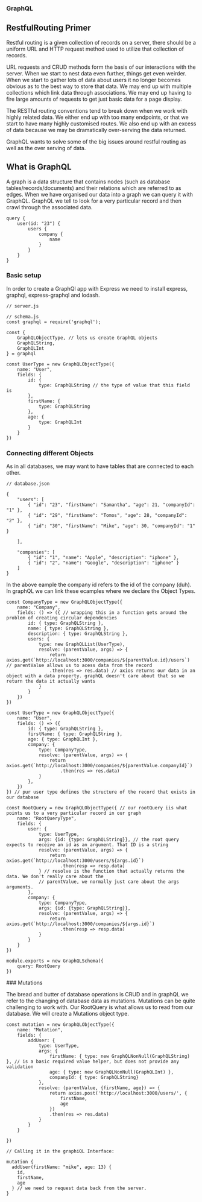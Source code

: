 ### GraphQL
## RestfulRouting Primer

Restful routing is a given collection of records on a server, there should be a uniform URL and HTTP request method used to utilize that collection of records.

URL requests and CRUD methods form the basis of our interactions with the server.
When we start to nest data even further, things get even weirder.
When we start to gather lots of data about users it no longer becomes obvious as to the best way to store that data. We may end up with multiple collections which link data through associations.
We may end up having to fire large amounts of requests to get just basic data for a page display. 

The RESTful routing conventions tend to break down when we work with highly related data. We either end up with too many endpoints, or that we start to have many highly customised routes. We also end up with an excess of data because we may be dramatically over-serving the data returned.

GraphQL wants to solve some of the big issues around restful routing as well as the over serving of data.

## What is GraphQL

A graph is a data structure that contains nodes (such as database tables/records/documents) and their relations which are referred to as edges. When we have organised our data into a graph we can query it with GraphQL.
GraphQL we tell to look for a very particular record and then crawl through the associated data. 
```
query {
    user(id: "23") {
        users {
            company {
                name
            }
        }
    }
}
```

### Basic setup

In order to create a GraphQl app with Express we need to install express, graphql, express-graphql and lodash.
```
// server.js

// schema.js
const graphql = require('graphql');

const {
    GraphQLObjectType, // lets us create GraphQL objects
    GraphQLString,
    GraphQLInt
} = graphql

const UserType = new GraphQLObjectType({
    name: "User",
    fields: {
        id: {
            type: GraphQLString // the type of value that this field is
        },
        firstName: {
            type: GraphQLString
        },
        age: {
            type: GraphQLInt
        } 
    }
})
```

### Connecting different Objects

As in all databases, we may want to have tables that are connected to each other.
```
// database.json

{
    "users": [
        { "id": "23", "firstName": "Samantha", "age": 21, "companyId": "1" },
        { "id": "29", "firstName": "Tomos", "age": 28, "companyId": "2" },
        { "id": "30", "firstName": "Mike", "age": 30, "companyId": "1"  }

    ],

    "companies": [
        { "id": "1", "name": "Apple", "description": "iphone" },
        { "id": "2", "name": "Google", "description": "iphone" }
    ]
}
```

In the above eample the company id refers to the id of the company (duh).
In graphQL we can link these ecamples where we declare the Object Types.

```
const CompanyType = new GraphQLObjectType({
    name: "Company",
    fields: () => ({ // wrapping this in a function gets around the problem of creating circular dependencies
        id: { type: GraphQLString },
        name: { type: GraphQLString },
        description: { type: GraphQLString },
        users: { 
            type: new GraphQLList(UserType),
            resolve: (parentValue, args) => {
                return axios.get(`http://localhost:3000/companies/${parentValue.id}/users`) // parentValue allows us to acess data from the record
                .then(res => res.data) // axios returns our data in an object with a data property. graphQL doesn't care about that so we return the data it actually wants
            }
        }
    })
})

const UserType = new GraphQLObjectType({
    name: "User",
    fields: () => ({
        id: { type: GraphQLString },
        firstName: { type: GraphQLString },
        age: { type: GraphQLInt },
        company: { 
            type: CompanyType,
            resolve: (parentValue, args) => {
                return axios.get(`http://localhost:3000/companies/${parentValue.companyId}`)
                    .then(res => res.data)
            }
        },
    })
}) // pur user type defines the structure of the record that exists in our database

const RootQuery = new GraphQLObjectType({ // our rootQuery iis what points us to a very particular record in our graph
    name: "RootQueryType",
    fields: {
        user: {
            type: UserType,
            args: {id: {type: GraphQLString}}, // the root query expects to receive an id as an argument. That ID is a string
            resolve: (parentValue, args) => {
                return axios.get(`http://localhost:3000/users/${args.id}`)
                    .then(resp => resp.data)
            } // resolve is the function that actually returns the data. We don't really care about the 
            // parentValue, we normally just care about the args arguments.
        },
        company: {
            type: CompanyType,
            args: {id: {type: GraphQLString}},
            resolve: (parentValue, args) => {
                return axios.get(`http://localhost:3000/companies/${args.id}`)
                    .then(resp => resp.data)
            }
        }
    }
})

module.exports = new GraphQLSchema({
    query: RootQuery
})

```

### Mutations

The bread and butter of database operations is CRUD and in graphQL we refer to the changing of database data as mutations.
Mutations can be quite challenging to work with. Our RootQuery is what allows us to read from our database. We will create a Mutations object type.
```
const mutation = new GraphQLObjectType({
    name: "Mutation",
    fields: {
        addUser: {
            type: UserType,
            args: {
                firstName: { type: new GraphQLNonNull(GraphQLString) }, // is a basic required value helper, but does not provide any validation
                age: { type: new GraphQLNonNull(GraphQLInt) },
                companyId: { type: GraphQLString}
            },
            resolve: (parentValue, {firstName, age}) => {
                return axios.post('http://localhost:3000/users/', {
                    firstName,
                    age
                })
                .then(res => res.data)
            }
        }
    }

})

// Calling it in the graphiQL Interface:

mutation {
  addUser(firstName: "mike", age: 13) {
    id,
    firstName,
    age
  } // we need to request data back from the server.
}

```